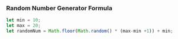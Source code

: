 ### Random Number Generator Formula
```js
let min = 10;
let max = 20;
let randomNum = Math.floor(Math.random() * (max-min +1)) + min;
```



